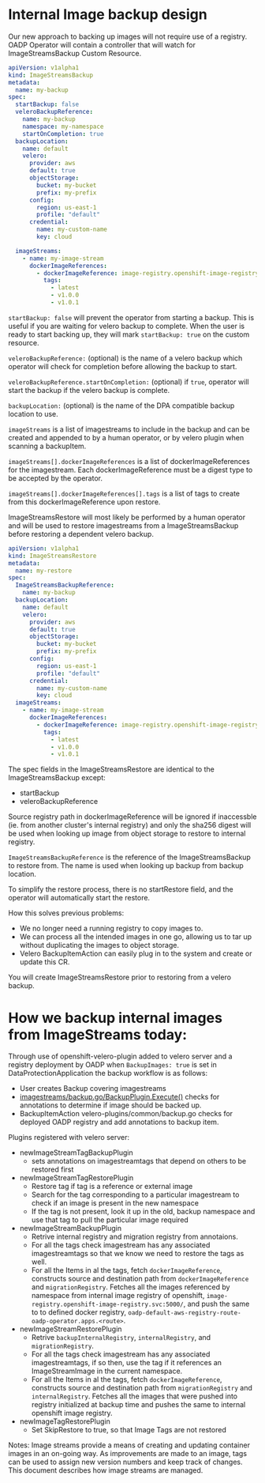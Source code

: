 # Internal Image backup design

Our new approach to backing up images will not require use of a registry.
OADP Operator will contain a controller that will watch for ImageStreamsBackup Custom Resource.

```yaml
apiVersion: v1alpha1
kind: ImageStreamsBackup
metadata:
  name: my-backup
spec:
  startBackup: false
  veleroBackupReference:
    name: my-backup
    namespace: my-namespace
    startOnCompletion: true
  backupLocation:
    name: default
    velero:
      provider: aws
      default: true
      objectStorage:
        bucket: my-bucket
        prefix: my-prefix
      config:
        region: us-east-1
        profile: "default"
      credential:
        name: my-custom-name
        key: cloud

  imageStreams:
    - name: my-image-stream
      dockerImageReferences:
        - dockerImageReference: image-registry.openshift-image-registry.svc:5000/openshift/apicast-gateway@sha256:313df5722ddd866d43758af161e5932dfd4648b99a5c57acfddfc2a955669fe8
          tags:
            - latest
            - v1.0.0
            - v1.0.1
```
`startBackup: false` will prevent the operator from starting a backup. This is useful if you are waiting for velero backup to complete.
When the user is ready to start backing up, they will mark `startBackup: true` on the custom resource.

`veleroBackupReference:` (optional) is the name of a velero backup which operator will check for completion before allowing the backup to start.

`veleroBackupReference.startOnCompletion:` (optional) if `true`, operator will start the backup if the velero backup is complete.

`backupLocation:` (optional) is the name of the DPA compatible backup location to use.

`imageStreams` is a list of imagestreams to include in the backup and can be created and appended to by a human operator, or by velero plugin when scanning a backupItem.

`imageStreams[].dockerImageReferences` is a list of dockerImageReferences for the imagestream. Each dockerImageReference must be a digest type to be accepted by the operator.

`imageStreams[].dockerImageReferences[].tags` is a list of tags to create from this dockerImageReference upon restore.

ImageStreamsRestore will most likely be performed by a human operator and will be used to restore imagestreams from a ImageStreamsBackup before restoring a dependent velero backup.

```yaml
apiVersion: v1alpha1
kind: ImageStreamsRestore
metadata:
  name: my-restore
spec:
  ImageStreamsBackupReference:
    name: my-backup
  backupLocation:
    name: default
    velero:
      provider: aws
      default: true
      objectStorage:
        bucket: my-bucket
        prefix: my-prefix
      config:
        region: us-east-1
        profile: "default"
      credential:
        name: my-custom-name
        key: cloud
  imageStreams:
    - name: my-image-stream
      dockerImageReferences:
        - dockerImageReference: image-registry.openshift-image-registry.svc:5000/openshift/apicast-gateway@sha256:313df5722ddd866d43758af161e5932dfd4648b99a5c57acfddfc2a955669fe8
          tags:
            - latest
            - v1.0.0
            - v1.0.1
```

The spec fields in the ImageStreamsRestore are identical to the ImageStreamsBackup except:
- startBackup
- veleroBackupReference

Source registry path in dockerImageReference will be ignored if inaccessble (ie. from another cluster's internal registry) and only the sha256 digest will be used when looking up image from object storage to restore to internal registry.

`ImageStreamsBackupReference` is the reference of the ImageStreamsBackup to restore from. The name is used when looking up backup from backup location.

To simplify the restore process, there is no startRestore field, and the operator will automatically start the restore.

How this solves previous problems:
- We no longer need a running registry to copy images to.
- We can process all the intended images in one go, allowing us to tar up without duplicating the images to object storage.
- Velero BackupItemAction can easily plug in to the system and create or update this CR.

You will create ImageStreamsRestore prior to restoring from a velero backup.


# How we backup internal images from ImageStreams today:

Through use of openshift-velero-plugin added to velero server and a registry deployment by OADP when `BackupImages: true` is set in DataProtectionApplication the backup workflow is as follows:
- User creates Backup covering imagestreams
- [imagestreams/backup.go/BackupPlugin.Execute()](https://github.com/openshift/openshift-velero-plugin//blob/004e1f89e04e9f422d55e59c5caa07471f96d0f5/velero-plugins/imagestream/backup.go#L32) checks for annotations to determine if image should be backed up.
- BackupItemAction velero-plugins/common/backup.go checks for deployed OADP registry and add annotations to backup item.

Plugins registered with velero server:
- newImageStreamTagBackupPlugin
  - sets annotations on imagestreamtags that depend on others to be restored first
- newImageStreamTagRestorePlugin
  - Restore tag if tag is a reference or external image
  - Search for the tag corresponding to a particular imagestream to check if an image is present in the new namespace 
  - If the tag is not present, look it up in the old, backup namespace and use that tag to pull the particular image required
- newImageStreamBackupPlugin
  - Retrive internal registry and migration registry from annotaions.
  - For all the tags check imagestream has any associated imagestreamtags so that we know we need to restore the tags as well.
  - For all the Items in al the tags, fetch `dockerImageReference`, constructs source and destination path from `dockerImageReference` and `migrationRegistry`. Fetches all the images referenced by namespace from internal image registry of openshift, `image-registry.openshift-image-registry.svc:5000/`,  and push the same to to defined docker registry, `oadp-default-aws-registry-route-oadp-operator.apps.<route>`.
- newImageStreamRestorePlugin
  - Retrive `backupInternalRegistry`, `internalRegistry`, and `migrationRegistry`.
  - For all the tags check imagestream has any associated imagestreamtags, if so then, use the tag if it references an ImageStreamImage in the current namespace.
  - For all the Items in al the tags, fetch `dockerImageReference`, constructs source and destination path from `migrationRegistry` and `internalRegistry`. Fetches all the images that were pushed into registry initialized at backup time and pushes the same to internal openshift image registry.
- newImageTagRestorePlugin
  - Set SkipRestore to true, so that Image Tags are not restored

Notes:
Image streams provide a means of creating and updating container images in an on-going way. As improvements are made to an image, tags can be used to assign new version numbers and keep track of changes. This document describes how image streams are managed.

